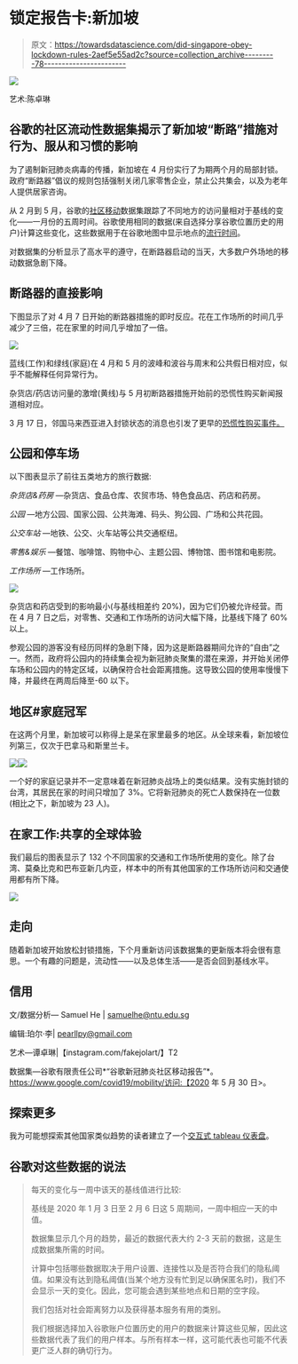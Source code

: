 # 锁定报告卡:新加坡

> 原文：<https://towardsdatascience.com/did-singapore-obey-lockdown-rules-2aef5e55ad2c?source=collection_archive---------78----------------------->

![](img/e72216cc31ec22ad0e7731c1de7d41bc.png)

艺术:陈卓琳

## 谷歌的社区流动性数据集揭示了新加坡“断路”措施对行为、服从和习惯的影响

为了遏制新冠肺炎病毒的传播，新加坡在 4 月份实行了为期两个月的局部封锁。政府“断路器”倡议的规则包括强制关闭几家零售企业，禁止公共集会，以及为老年人提供居家咨询。

从 2 月到 5 月，谷歌的[社区移动](http://bit.ly/36NbpeM)数据集跟踪了不同地方的访问量相对于基线的变化——一月份的五周时间。谷歌使用相同的数据(来自选择分享谷歌位置历史的用户)计算这些变化，这些数据用于在谷歌地图中显示地点的[流行时间](https://support.google.com/business/answer/6263531?hl=en)。

对数据集的分析显示了高水平的遵守，在断路器启动的当天，大多数户外场地的移动数据急剧下降。

## 断路器的直接影响

下图显示了对 4 月 7 日开始的断路器措施的即时反应。花在工作场所的时间几乎减少了三倍，花在家里的时间几乎增加了一倍。

![](img/6a6fe3012b88c012a31bf5feff3625b7.png)

蓝线(工作)和绿线(家庭)在 4 月和 5 月的波峰和波谷与周末和公共假日相对应，似乎不能解释任何异常行为。

杂货店/药店访问量的激增(黄线)与 5 月初断路器措施开始前的恐慌性购买新闻报道相对应。

3 月 17 日，邻国马来西亚进入封锁状态的消息也引发了更早的[恐慌性购买事件。](https://www.todayonline.com/singapore/singaporeans-rush-supermarkets-after-malaysia-announces-lockdown)

## 公园和停车场

以下图表显示了前往五类地方的旅行数据:

*杂货店&药房* —杂货店、食品仓库、农贸市场、特色食品店、药店和药房。

*公园* —地方公园、国家公园、公共海滩、码头、狗公园、广场和公共花园。

*公交车站* —地铁、公交、火车站等公共交通枢纽。

*零售&娱乐* —餐馆、咖啡馆、购物中心、主题公园、博物馆、图书馆和电影院。

*工作场所* —工作场所。

![](img/d5470628115848fc65a0f145670a8fd8.png)

杂货店和药店受到的影响最小(与基线相差约 20%)，因为它们仍被允许经营。而在 4 月 7 日之后，对零售、交通和工作场所的访问大幅下降，比基线下降了 60%以上。

参观公园的游客没有经历同样的急剧下降，因为这是断路器期间允许的“自由”之一。然而，政府将公园内的持续集会视为新冠肺炎聚集的潜在来源，并开始关闭停车场和公园内的特定区域，以确保符合社会距离措施。这导致公园的使用率慢慢下降，并最终在两周后降至-60 以下。

## 地区#家庭冠军

在这两个月里，新加坡可以称得上是呆在家里最多的地区。从全球来看，新加坡位列第三，仅次于巴拿马和斯里兰卡。

![](img/d81b1f27ffd649c7018d6fa1a28e695e.png)![](img/e8725540e2ee80e9c0733ff69c423fe5.png)

一个好的家庭记录并不一定意味着在新冠肺炎战场上的类似结果。没有实施封锁的台湾，其居民在家的时间只增加了 3%。它将新冠肺炎的死亡人数保持在一位数(相比之下，新加坡为 23 人)。

## 在家工作:共享的全球体验

我们最后的图表显示了 132 个不同国家的交通和工作场所使用的变化。除了台湾、莫桑比克和巴布亚新几内亚，样本中的所有其他国家的工作场所访问和交通使用都有所下降。

![](img/caa2787ae396d28ed66d89bb16ae03a9.png)

## 走向

随着新加坡开始放松封锁措施，下个月重新访问该数据集的更新版本将会很有意思。一个有趣的问题是，流动性——以及总体生活——是否会回到基线水平。

## 信用

文/数据分析— Samuel He | samuelhe@ntu.edu.sg

编辑:珀尔·李| pearllpy@gmail.com

艺术—谭卓琳|【instagram.com/fakejolart/】T2

数据集—谷歌有限责任公司*“谷歌新冠肺炎社区移动报告”*。
https://www.google.com/covid19/mobility/访问:【2020 年 5 月 30 日>。

## 探索更多

我为可能想探索其他国家类似趋势的读者建立了一个[交互式 tableau 仪表盘](https://public.tableau.com/profile/samuel.he5739#!/vizhome/GoogleMobilityData-GlobalDashboard/Dashboard_choose_city?publish=yes)。

## 谷歌对这些数据的说法

> 每天的变化与一周中该天的基线值进行比较:
> 
> 基线是 2020 年 1 月 3 日至 2 月 6 日这 5 周期间，一周中相应一天的中值。
> 
> 数据集显示几个月的趋势，最近的数据代表大约 2-3 天前的数据，这是生成数据集所需的时间。
> 
> 计算中包括哪些数据取决于用户设置、连接性以及是否符合我们的隐私阈值。如果没有达到隐私阈值(当某个地方没有忙到足以确保匿名时)，我们不会显示一天的变化。因此，您可能会遇到某些地点和日期的空字段。
> 
> 我们包括对社会距离努力以及获得基本服务有用的类别。
> 
> 我们根据选择加入谷歌账户位置历史的用户的数据来计算这些见解，因此这些数据代表了我们的用户样本。与所有样本一样，这可能代表也可能不代表更广泛人群的确切行为。